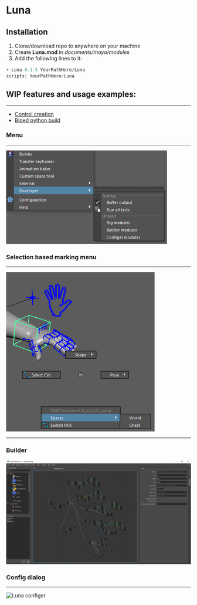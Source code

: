 # Luna

## Installation
1. Clone/download repo to anywhere on your machine
2. Create **Luna.mod** in *documents/maya/modules*
3. Add the following lines to it:

```python
+ Luna 0.1.5 YourPathHere/Luna
scripts: YourPathHere/Luna
```

## WIP features and usage examples:
---

- [Control creation](/docs/examples/control.md)
- [Biped python build](/docs/examples/biped.md)


### Menu
---
![Luna menu](docs/luna_menu.png)

### Selection based marking menu
---
![Luna marking menu](docs/luna_marking_menu.png)

---
### Builder
![Luna builder](docs/luna_builder.png)

### Config dialog
---
![Luna configer](docs/luna_configer.png)

